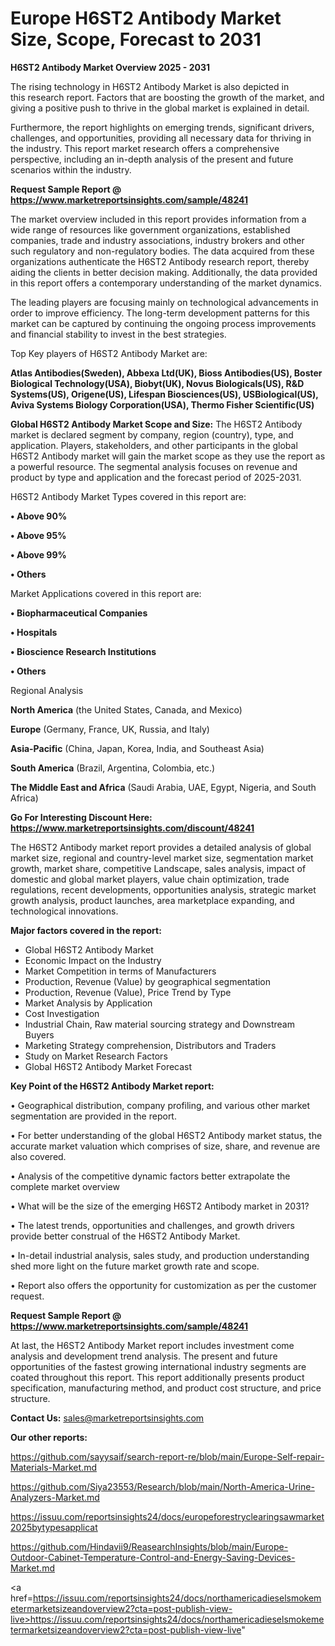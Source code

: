 # Europe H6ST2 Antibody Market Size, Scope, Forecast to 2031

<Strong> H6ST2 Antibody Market Overview 2025 - 2031</strong>

The rising technology in H6ST2 Antibody Market is also depicted in this research report. Factors that are boosting the growth of the market, and giving a positive push to thrive in the global market is explained in detail.

Furthermore, the report highlights on emerging trends, significant drivers, challenges, and opportunities, providing all necessary data for thriving in the industry. This report market research offers a comprehensive perspective, including an in-depth analysis of the present and future scenarios within the industry.

<strong>Request Sample Report @ <a href=https://www.marketreportsinsights.com/sample/48241>https://www.marketreportsinsights.com/sample/48241</a></strong>

The market overview included in this report provides information from a wide range of resources like government organizations, established companies, trade and industry associations, industry brokers and other such regulatory and non-regulatory bodies. The data acquired from these organizations authenticate the H6ST2 Antibody research report, thereby aiding the clients in better decision making. Additionally, the data provided in this report offers a contemporary understanding of the market dynamics.

The leading players are focusing mainly on technological advancements in order to improve efficiency. The long-term development patterns for this market can be captured by continuing the ongoing process improvements and financial stability to invest in the best strategies.

Top Key players of H6ST2 Antibody Market are:

<strong>Atlas Antibodies(Sweden), Abbexa Ltd(UK), Bioss Antibodies(US), Boster Biological Technology(USA), Biobyt(UK), Novus Biologicals(US), R&D Systems(US), Origene(US), Lifespan Biosciences(US), USBiological(US), Aviva Systems Biology Corporation(USA), Thermo Fisher Scientific(US)</strong>

<strong><b>Global H6ST2 Antibody Market Scope and Size:</b></strong>
The H6ST2 Antibody market is declared segment by company, region (country), type, and application. Players, stakeholders, and other participants in the global H6ST2 Antibody market will gain the market scope as they use the report as a powerful resource. The segmental analysis focuses on revenue and product by type and application and the forecast period of 2025-2031.

H6ST2 Antibody Market Types covered in this report are:

<strong>•  Above 90%

•  Above 95%

•  Above 99%

•  Others</strong>

Market Applications covered in this report are:

<strong>•  Biopharmaceutical Companies

•  Hospitals

•  Bioscience Research Institutions

•  Others</strong> 

Regional Analysis

<strong>North America</strong> (the United States, Canada, and Mexico)

<strong>Europe</strong> (Germany, France, UK, Russia, and Italy)

<strong>Asia-Pacific</strong> (China, Japan, Korea, India, and Southeast Asia)

<strong>South America</strong> (Brazil, Argentina, Colombia, etc.)

<strong>The Middle East and Africa</strong> (Saudi Arabia, UAE, Egypt, Nigeria, and South Africa)

<strong>Go For Interesting Discount Here: <a href=https://www.marketreportsinsights.com/discount/48241>https://www.marketreportsinsights.com/discount/48241</a></strong>

The H6ST2 Antibody market report provides a detailed analysis of global market size, regional and country-level market size, segmentation market growth, market share, competitive Landscape, sales analysis, impact of domestic and global market players, value chain optimization, trade regulations, recent developments, opportunities analysis, strategic market growth analysis, product launches, area marketplace expanding, and technological innovations.

<strong><b>Major factors covered in the report:</b></strong>
<ul>
  <li>Global H6ST2 Antibody Market </li>
  <li>Economic Impact on the Industry</li>
  <li>Market Competition in terms of Manufacturers</li>
  <li>Production, Revenue (Value) by geographical segmentation</li>
  <li>Production, Revenue (Value), Price Trend by Type</li>
  <li>Market Analysis by Application</li>
  <li>Cost Investigation</li>
  <li>Industrial Chain, Raw material sourcing strategy and Downstream Buyers</li>
  <li>Marketing Strategy comprehension, Distributors and Traders</li>
  <li>Study on Market Research Factors</li>
  <li>Global H6ST2 Antibody Market Forecast</li>
</ul>

<strong><b>Key Point of the H6ST2 Antibody Market report:</b></strong>

• Geographical distribution, company profiling, and various other market segmentation are provided in the report.

• For better understanding of the global H6ST2 Antibody market status, the accurate market valuation which comprises of size, share, and revenue are also covered.

• Analysis of the competitive dynamic factors better extrapolate the complete market overview

• What will be the size of the emerging H6ST2 Antibody market in 2031?

• The latest trends, opportunities and challenges, and growth drivers provide better construal of the H6ST2 Antibody Market.

• In-detail industrial analysis, sales study, and production understanding shed more light on the future market growth rate and scope.

• Report also offers the opportunity for customization as per the customer request.

<strong>Request Sample Report @ <a href=https://www.marketreportsinsights.com/sample/48241>https://www.marketreportsinsights.com/sample/48241</a></strong>

At last, the H6ST2 Antibody Market report includes investment come analysis and development trend analysis. The present and future opportunities of the fastest growing international industry segments are coated throughout this report. This report additionally presents product specification, manufacturing method, and product cost structure, and price structure.

<strong>Contact Us:</strong>
sales@marketreportsinsights.com

<strong>Our other reports:</strong>

<a href=https://github.com/sayysaif/search-report-re/blob/main/Europe-Self-repair-Materials-Market.md>https://github.com/sayysaif/search-report-re/blob/main/Europe-Self-repair-Materials-Market.md</a>

<a href=https://github.com/Siya23553/Research/blob/main/North-America-Urine-Analyzers-Market.md>https://github.com/Siya23553/Research/blob/main/North-America-Urine-Analyzers-Market.md</a>

<a href=https://issuu.com/reportsinsights24/docs/europeforestryclearingsawmarket2025bytypesapplicat>https://issuu.com/reportsinsights24/docs/europeforestryclearingsawmarket2025bytypesapplicat</a>

<a href=https://github.com/Hindavii9/ReasearchInsights/blob/main/Europe-Outdoor-Cabinet-Temperature-Control-and-Energy-Saving-Devices-Market.md>https://github.com/Hindavii9/ReasearchInsights/blob/main/Europe-Outdoor-Cabinet-Temperature-Control-and-Energy-Saving-Devices-Market.md</a>

<a href=https://issuu.com/reportsinsights24/docs/northamericadieselsmokemetermarketsizeandoverview2?cta=post-publish-view-live>https://issuu.com/reportsinsights24/docs/northamericadieselsmokemetermarketsizeandoverview2?cta=post-publish-view-live</a>"
